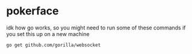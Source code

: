 # pokerface

idk how go works, so you might need to run some of these commands if you set this up on a new machine

`go get github.com/gorilla/websocket`
